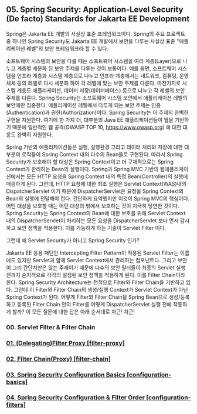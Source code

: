 ## 05. Spring Security: Application-Level Security (De facto) Standards for Jakarta EE Development

Spring은 Jakarta EE 개발의 사실상 표준 프레임워크이다. Spring의 주요 프로젝트 중 하나인 Spring Security도 Jakarta EE 개발에서 보안을 다루는 사실상 표준 "애플리케이션 레벨"의 보안 프레임워크라 할 수 있다.

소프트웨어 시스템의 보안을 다룰 때는 소프트웨어 시스템을 여러 계층(Layer)으로 나누고 계층별 세분화 된 보안 주제를 다루는 것이 보통이다. 예를 들면, 소프트웨어 시스템을 인프라 계층과 시스템 계층으로 나누고 인프라 계층에서는 네트워크, 컴퓨팅, 운영체체 등의 레벨로 다시 세분화 하여 각 레벨에 맞는 보안 주제를 다룬다. 마찬가지로 시스템 계층도 애플리케이션, 데이터 저장(데이터베이스) 등으로 나누고 각 레벨의 보안 주제를 다룬다.
Spring Security는 소프트웨어 시스템 보안에서 애플리케이션 레벨의 보안에만 집중한다. 애플리케이션 레벨에서 다루게 되는 보안 주제는 인증(Authentication)과 권한(Authorization)이다. Spring Security는 이 주제의 완벽한 구현을 지원한다. 여기에 한 가지 더, 대부분의 Java EE 애플리케이션들이 웹을 기반하기 때문에 일반적인 웹 공격(OWASP TOP 10, https://www.owasp.org) 에 대한 대응도 완벽히 지원한다.

Spring 기반의 애플리케이션들은 실행, 실행환경 그리고 데이터 처리와 저장에 대한 대부분의 로직들이 Spring Context 내의 다수의 Bean들로 구현된다. 따라서 Spring Security가 보호해야 할 대상은 Spring Context이고 더 구체적으로는 Spring Context가 관리하는 Bean의 실행이다.
Spring과 Spring MVC 기반의 웹애플리케이션에서는 모든 HTTP 요청을 Spring Context 내의 특정 Bean(Controller)의 실행에 매핑하게 된다. 그런데, HTTP 요청에 대한 최초 실행은 Servlet Context(WAS)내의 DispatcherServlet 이기 때문에 DispatcherServlet은 요청을 Spring Context의 Bean의 실행에 전달해야 한다. 간단하게 요약했지만 이것이 Spring MVC의 핵심이다.
어떤 대상을 보호할 때는 어떤 대상의 밖에서 보호하는 것이 지극히 당연한 것이다. Spring Security는 Spring Context의 Bean에 대한 보호를 위해 Servlet Context 내의 DispatcherServlet이 처리하는 모든 요청을 DispatcherServlet 보다 먼저 감시하고 보안 정책을 적용한다. 이를 가능하게 하는 기술이 Servlet Filter 이다.

그런데 왜 Servlet Security가 아니고 Spring Security 인가?

Jakarta EE 응용 패턴인 Intercepting Filter Pattern이 적용된 Servlet Filter는 이름에도 있지만 Servlet과 함께 Servlet Context에서 관리하는 컴포넌트다. 그리고 보안이 그리 간단치만은 않는 주제이기 때문에 다수의 보안 필터들이 최종의 Servlet 실행 전까지 순차적으로 각각의 설정된 보안 정책을 적용하게 된다. 이를 Filter Chain이라 한다.
Spring Security Architecture는 전적으로 Filter와 Filter Chain을 기반하고 있다. 그런데 이 Filter와 Filter Chain의 생성/실행 Context가 Servlet Context가 아닌 Spring Context가 된다. 어떻게 Filter와 Filter Chain을 Spring Bean으로 생성/등록하고 등록된 Filter Chain 안의 Filter를 어떻게 DispatcherServlet 실행 전에 작동하게 할까? 
이 모든 질문에 대한 답은 아래 순서대로 차근! 차근!

### 00. Servlet Filter & Filter Chain
### [01. (Delegating)Filter Proxy [filter-proxy]](https://github.com/Yuna-commits/spring-security-practices/tree/master/filter-proxy)
### [02. Filter Chain(Proxy) [filter-chain]](https://github.com/Yuna-commits/spring-security-practices/tree/master/filter-chain)
### [03. Spring Security Configuration Basics [configuration-basics]](https://github.com/Yuna-commits/spring-security-practices/tree/master/configuration-basics)
### [04. Spring Security Configuration & Filter Order [configuration-filters]](https://github.com/Yuna-commits/spring-security-practices/tree/master/configuration-filters)
